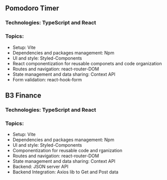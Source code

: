 ## Pomodoro Timer

### Technologies: TypeScript and React

### Topics:

- Setup: Vite
- Dependencies and packages management: Npm
- UI and style: Styled-Components
- React componentization for reusable componets and code organization
- Routes and navigation: react-router-DOM
- State management and data sharing: Context API
- Form validation: react-hook-form

## B3 Finance

### Technologies: TypeScript and React

### Topics:

- Setup: Vite
- Dependencies and packages management: Npm
- UI and style: Styled-Components
- Componentization for reusable code and rganization
- Routes and navigation: react-router-DOM
- State management and data sharing: Context API
- Backend: JSON server API
- Backend Integration: Axios lib to Get and Post data
